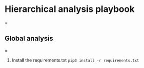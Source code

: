 # Hierarchical analysis playbook
=

## Global analysis
=

1) Install the requirements.txt
`pip3 install -r requirements.txt`
